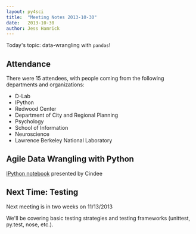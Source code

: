 ```yaml
---
layout: py4sci
title:  "Meeting Notes 2013-10-30" 
date:   2013-10-30
author: Jess Hamrick
---
```


Today's topic: data-wrangling with `pandas`!

## Attendance

There were 15 attendees, with people coming from the following departments and organizations:

- D-Lab
- IPython
-  Redwood Center
-  Department of City and Regional Planning
-  Psychology 
-  School of Information
-  Neuroscience 
-  Lawrence Berkeley National Laboratory

## Agile Data Wrangling with Python

[IPython notebook](https://github.com/cindeem/ipython-notebooks/tree/master/pandas) presented by Cindee

## Next Time: Testing

Next meeting is in two weeks on 11/13/2013

We'll be covering basic testing strategies and testing frameworks (unittest, py.test, nose, etc.).
